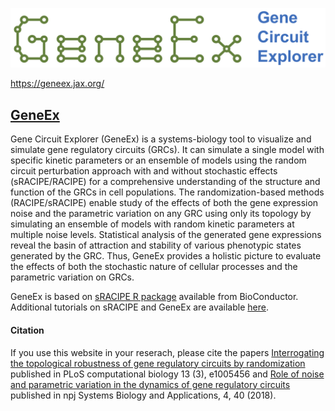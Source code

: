![](/www/logo4.png)

https://geneex.jax.org/

## [GeneEx](https://geneex.jax.org/)

Gene Circuit Explorer (GeneEx) is a systems-biology tool to visualize and simulate gene regulatory circuits (GRCs). It can simulate a single model with specific kinetic parameters or an ensemble of models using the random circuit perturbation approach with and without stochastic effects (sRACIPE/RACIPE) for a comprehensive understanding of the structure and function of the GRCs in cell populations. The randomization-based methods (RACIPE/sRACIPE) enable study of the effects of both the gene expression noise and the parametric variation on any GRC using only its topology by simulating an ensemble of models with random kinetic parameters at multiple noise levels. Statistical analysis of the generated gene expressions reveal the basin of attraction and stability of various phenotypic states generated by the GRC. Thus, GeneEx provides a holistic picture to evaluate the effects of both the stochastic nature of cellular processes and the parametric variation on GRCs.



GeneEx is based on [sRACIPE R package](https://bioconductor.org/packages/release/bioc/html/sRACIPE.html) available from 
BioConductor. Additional tutorials on sRACIPE and GeneEx are available [here](https://vivekkohar.github.io/sRACIPE/).


#### Citation 

If you use this website in your reserach, please cite the papers [Interrogating the topological robustness of gene regulatory circuits by randomization](http://journals.plos.org/ploscompbiol/article?rev=2&id=10.1371/journal.pcbi.1005456) published in PLoS computational biology 13 (3), e1005456 and [Role of noise and parametric variation in the dynamics of gene regulatory circuits](https://www.nature.com/articles/s41540-018-0076-x) published in npj Systems Biology and Applications, 4, 40 (2018).

